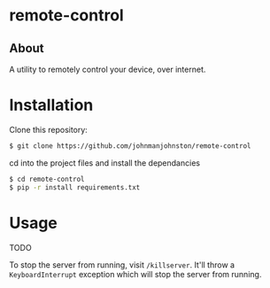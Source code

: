 # remote-control

## About
A utility to remotely control your device, over internet.

# Installation
Clone this repository:
```bash
$ git clone https://github.com/johnmanjohnston/remote-control
```

cd into the project files and install the dependancies
```bash
$ cd remote-control
$ pip -r install requirements.txt
```

# Usage
TODO

To stop the server from running, visit `/killserver`.
It'll throw a `KeyboardInterrupt` exception which will stop the server from running.

